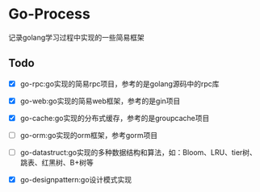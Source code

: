 # Go-Process
记录golang学习过程中实现的一些简易框架

## Todo
- [x] go-rpc:go实现的简易rpc项目，参考的是golang源码中的rpc库
- [x] go-web:go实现的简易web框架，参考的是gin项目
- [x] go-cache:go实现的分布式缓存，参考的是groupcache项目
- [ ] go-orm:go实现的orm框架，参考gorm项目
- [ ] go-datastruct:go实现的多种数据结构和算法，如：Bloom、LRU、tier树、跳表、红黑树、B+树等
- [x] go-designpattern:go设计模式实现

